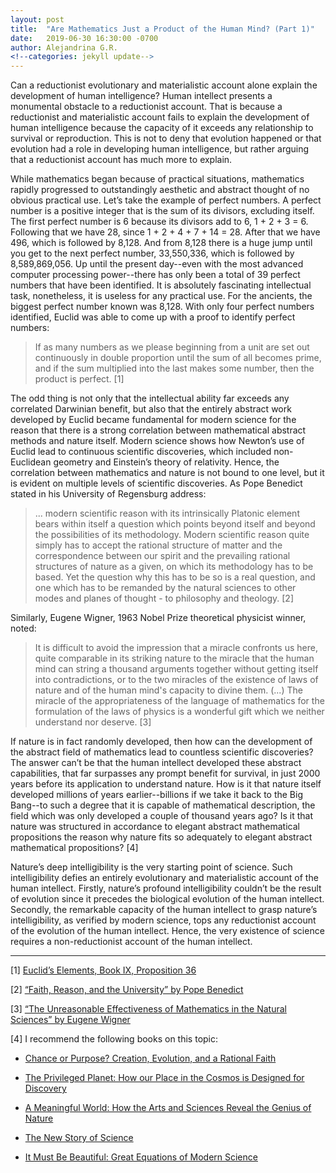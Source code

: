 ```yaml
---
layout: post
title:  "Are Mathematics Just a Product of the Human Mind? (Part 1)"
date:   2019-06-30 16:30:00 -0700
author: Alejandrina G.R.
<!--categories: jekyll update-->
---
```

Can a reductionist evolutionary and materialistic account alone explain the development of human intelligence? Human intellect presents a monumental obstacle to a reductionist account. That is because a reductionist and materialistic account fails to explain the development of human intelligence because the capacity of it exceeds any relationship to survival or reproduction. This is not to deny that evolution happened or that evolution had a role in developing human intelligence, but rather arguing that a reductionist account has much more to explain. 


While mathematics began because of practical situations, mathematics rapidly progressed to outstandingly aesthetic and abstract thought of no obvious practical use. Let’s take the example of perfect numbers. A perfect number is a positive integer that is the sum of its divisors, excluding itself. The first perfect number is 6 because its divisors add to 6, 1 + 2 + 3 = 6. Following that we have 28, since 1 + 2 + 4 + 7 + 14 = 28. After that we have 496, which is followed by 8,128. And from 8,128 there is a huge jump until you get to the next perfect number, 33,550,336, which is followed by 8,589,869,056. Up until the present day--even with the most advanced computer processing power--there has only been a total of 39 perfect numbers that have been identified. It is absolutely fascinating intellectual task, nonetheless, it is useless for any practical use. For the ancients, the biggest perfect number known was 8,128. With only four perfect numbers identified, Euclid was able to come up with a proof to identify perfect numbers:
> If as many numbers as we please beginning from a unit are set out continuously in double proportion until the sum of all becomes prime, and if the sum multiplied into the last makes some number, then the product is perfect. [1]


The odd thing is not only that the intellectual ability far exceeds any correlated Darwinian benefit, but also that the entirely abstract work developed by Euclid became fundamental for modern science for the reason that there is a strong correlation between mathematical abstract methods and nature itself. Modern science shows how Newton’s use of Euclid lead to continuous scientific discoveries, which included non-Euclidean geometry and Einstein’s theory of relativity. Hence, the correlation between mathematics and nature is not bound to one level, but it is evident on multiple levels of scientific discoveries. As Pope Benedict stated in his University of Regensburg address:
> ... modern scientific reason with its intrinsically Platonic element bears within itself a question which points beyond itself and beyond the possibilities of its methodology. Modern scientific reason quite simply has to accept the rational structure of matter and the correspondence between our spirit and the prevailing rational structures of nature as a given, on which its methodology has to be based. Yet the question why this has to be so is a real question, and one which has to be remanded by the natural sciences to other modes and planes of thought - to philosophy and theology. [2]

Similarly, Eugene Wigner, 1963 Nobel Prize theoretical physicist winner, noted: 
> It is difficult to avoid the impression that a miracle confronts us here, quite comparable in its striking nature to the miracle that the human mind can string a thousand arguments together without getting itself into contradictions, or to the two miracles of the existence of laws of nature and of the human mind's capacity to divine them. (...) The miracle of the appropriateness of the language of mathematics for the formulation of the laws of physics is a wonderful gift which we neither understand nor deserve. [3]


If nature is in fact randomly developed, then how can the development of the abstract field of mathematics lead to countless scientific discoveries? The answer can’t be that the human intellect developed these abstract capabilities, that far surpasses any prompt benefit for survival, in just 2000 years before its application to understand nature. How is it that nature itself developed millions of years earlier--billions if we take it back to the Big Bang--to such a degree that it is capable of mathematical description, the field which was only developed a couple of thousand years ago? Is it that nature was structured in accordance to elegant abstract mathematical propositions the reason why nature fits so adequately to elegant abstract mathematical propositions? [4]

Nature’s deep intelligibility is the very starting point of science. Such intelligibility defies an entirely evolutionary and materialistic account of the human intellect. Firstly, nature’s profound intelligibility couldn’t be the result of evolution since it precedes the biological evolution of the human intellect. Secondly, the remarkable capacity of the human intellect to grasp nature’s intelligibility, as verified by modern science, tops any reductionist account of the evolution of the human intellect. Hence, the very existence of science requires a non-reductionist account of the human intellect. 



----



[1] [Euclid’s Elements, Book IX, Proposition 36](https://mathcs.clarku.edu/~djoyce/java/elements/bookIX/propIX36.html)

[2] [“Faith, Reason, and the University” by Pope Benedict](http://w2.vatican.va/content/benedict-xvi/en/speeches/2006/september/documents/hf_ben-xvi_spe_20060912_university-regensburg.html)

[3] [“The Unreasonable Effectiveness of Mathematics in the Natural Sciences” by Eugene Wigner](https://www.dartmouth.edu/~matc/MathDrama/reading/Wigner.html)

[4] I recommend the following books on this topic:
* [Chance or Purpose? Creation, Evolution, and a Rational Faith](https://www.amazon.com/Chance-Purpose-Creation-Evolution-Rational/dp/1586172123)

* [The Privileged Planet: How our Place in the Cosmos is Designed for Discovery](https://www.amazon.com/Privileged-Planet-Cosmos-Designed-Discovery/dp/0895260654)

* [A Meaningful World: How the Arts and Sciences Reveal the Genius of Nature](https://www.amazon.com/Meaningful-World-Sciences-Reveal-Genius/dp/083082799)

* [The New Story of Science](https://www.amazon.com/New-Story-Science-Robert-Augros/dp/0895268337)

* [It Must Be Beautiful: Great Equations of Modern Science](https://www.amazon.com/Must-Be-Beautiful-Equations-Science/dp/1862075557)
